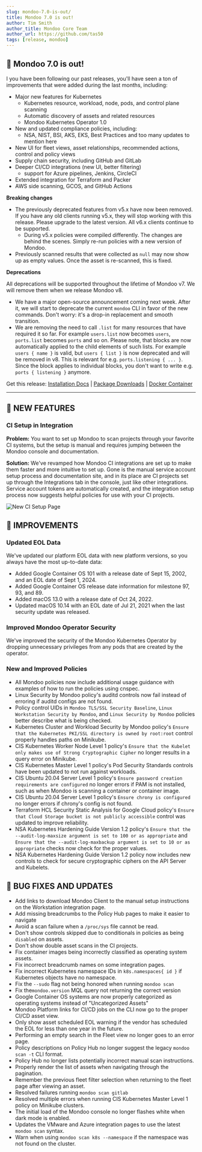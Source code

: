 ```yaml
---
slug: mondoo-7.0-is-out/
title: Mondoo 7.0 is out!
author: Tim Smith
author_title: Mondoo Core Team
author_url: https://github.com/tas50
tags: [release, mondoo]
---
```


## 🥳 Mondoo 7.0 is out!

I you have been following our past releases, you'll have seen a ton of improvements that were added during the last months, including:

- Major new features for Kubernetes
  - Kubernetes resource, workload, node, pods, and control plane scanning
  - Automatic discovery of assets and related resources
  - Mondoo Kubernetes Operator 1.0
- New and updated compliance policies, including:
  - NSA, NIST, BSI, AKS, EKS, Best Practices and too many updates to mention here
- New UI for fleet views, asset relationships, recommended actions, control and policy views
- Supply chain security, including GitHub and GitLab
- Deeper CI/CD integrations (new UI, better filtering)
  - support for Azure pipelines, Jenkins, CircleCI
- Extended integration for Terraform and Packer
- AWS side scanning, GCOS, and GitHub Actions

**Breaking changes**

- The previously deprecated features from v5.x have now been removed. If you have any old clients running v5.x, they will stop working with this release. Please upgrade to the latest version. All v6.x clients continue to be supported.
  - During v5.x policies were compiled differently. The changes are behind the scenes. Simply re-run policies with a new version of Mondoo.
- Previously scanned results that were collected as `null` may now show up as empty values. Once the asset is re-scanned, this is fixed.

**Deprecations**

All deprecations will be supported throughout the lifetime of Mondoo v7. We will remove them when we release Mondoo v8.

- We have a major open-source announcement coming next week. After it, we will start to deprecate the current `mondoo` CLI in favor of the new commands. Don't worry: it's a drop-in replacement and smooth transition.
- We are removing the need to call `.list` for many resources that have required it so far. For example `users.list` now becomes `users`, `ports.list` becomes `ports` and so on. Please note, that blocks are now automatically applied to the child elements of such lists. For example `users { name }` is valid, but `users { list }` is now deprecated and will be removed in v8. This is relevant for e.g. `ports.listening { ... }`. Since the block applies to individual blocks, you don't want to write e.g. `ports { listening }` anymore.

Get this release: [Installation Docs](/cnspec/) | [Package Downloads](https://releases.mondoo.com/mondoo/) | [Docker Container](https://hub.docker.com/r/mondoo/client)

---

## 🎉 NEW FEATURES

### CI Setup in Integration

**Problem:** You want to set up Mondoo to scan projects through your favorite CI systems, but the setup is manual and requires jumping between the Mondoo console and documentation.

**Solution:** We've revamped how Mondoo CI integrations are set up to make them faster and more intuitive to set up. Gone is the manual service account setup process and documentation site, and in its place are CI projects set up through the Integrations tab in the console, just like other integrations. Service account tokens are automatically created, and the integration setup process now suggests helpful policies for use with your CI projects.

![New CI Setup Page](/img/releases/2022-10-18-mondoo-7.0-is-out/ci_setup.png)

## 🧹 IMPROVEMENTS

### Updated EOL Data

We've updated our platform EOL data with new platform versions, so you always have the most up-to-date data:

- Added Google Container OS 101 with a release date of Sept 15, 2002, and an EOL date of Sept 1, 2024.
- Added Google Container OS release date information for milestone 97, 93, and 89.
- Added macOS 13.0 with a release date of Oct 24, 2022.
- Updated macOS 10.14 with an EOL date of Jul 21, 2021 when the last security update was released.

### Improved Mondoo Operator Security

We've improved the security of the Mondoo Kubernetes Operator by dropping unnecessary privileges from any pods that are created by the operator.

### New and Improved Policies

- All Mondoo policies now include additional usage guidance with examples of how to run the policies using cnspec.
- Linux Security by Mondoo policy's auditd controls now fail instead of erroring if auditd configs are not found.
- Policy control UIDs in `Mondoo TLS/SSL Security Baseline`, `Linux Workstation Security by Mondoo`, and `Linux Security by Mondoo` policies better describe what is being checked.
- Kubernetes Cluster and Workload Security by Mondoo policy's `Ensure that the Kubernetes PKI/SSL directory is owned by root:root` control properly handles paths on Minikube.
- CIS Kubernetes Worker Node Level 1 policy's `Ensure that the Kubelet only makes use of Strong Cryptographic Cipher` no longer results in a query error on Minikube.
- CIS Kubernetes Master Level 1 policy's Pod Security Standards controls have been updated to not run against workloads.
- CIS Ubuntu 20.04 Server Level 1 policy's `Ensure password creation requirements are configured` no longer errors if PAM is not installed, such as when Mondoo is scanning a container or container image.
- CIS Ubuntu 20.04 Server Level 1 policy's `Ensure chrony is configured` no longer errors if chrony's config is not found.
- Terraform HCL Security Static Analysis for Google Cloud policy's `Ensure that Cloud Storage bucket is not publicly accessible` control was updated to improve reliability.
- NSA Kubernetes Hardening Guide Version 1.2 policy's `Ensure that the --audit-log-maxsize argument is set to 100 or as appropriate` and `Ensure that the --audit-log-maxbackup argument is set to 10 or as appropriate` checks now check for the proper values.
- NSA Kubernetes Hardening Guide Version 1.2 policy now includes new controls to check for secure cryptographic ciphers on the API Server and Kubelets.

## 🐛 BUG FIXES AND UPDATES

- Add links to download Mondoo Client to the manual setup instructions on the Workstation integration page.
- Add missing breadcrumbs to the Policy Hub pages to make it easier to navigate
- Avoid a scan failure when a `/proc/sys` file cannot be read.
- Don't show controls skipped due to conditionals in policies as being `disabled` on assets.
- Don't show double asset scans in the CI projects.
- Fix container images being incorrectly classified as operating system assets.
- Fix incorrect breadcrumb names on some integration pages.
- Fix incorrect Kubernetes namespace IDs in `k8s.namespaces{ id }` if Kubernetes objects have no namespace.
- Fix the `--sudo` flag not being honored when running `mondoo scan`
- Fix the`mondoo.version` MQL query not returning the correct version
- Google Container OS systems are now properly categorized as operating systems instead of "Uncategorized Assets"
- Mondoo Platform links for CI/CD jobs on the CLI now go to the proper CI/CD asset view.
- Only show asset scheduled EOL warning if the vendor has scheduled the EOL for less than one year in the future.
- Performing an empty search in the Fleet view no longer goes to an error page.
- Policy descriptions on Policy Hub no longer suggest the legacy `mondoo scan -t` CLI format.
- Policy Hub no longer lists potentially incorrect manual scan instructions.
- Properly render the list of assets when navigating through the pagination.
- Remember the previous fleet filter selection when returning to the fleet page after viewing an asset.
- Resolved failures running `mondoo scan gitlab`
- Resolved multiple errors when running CIS Kubernetes Master Level 1 policy on Minikube clusters.
- The initial load of the Mondoo console no longer flashes white when dark mode is enabled.
- Updates the VMware and Azure integration pages to use the latest `mondoo scan` syntax.
- Warn when using `mondoo scan k8s --namespace` if the namespace was not found on the cluster.
